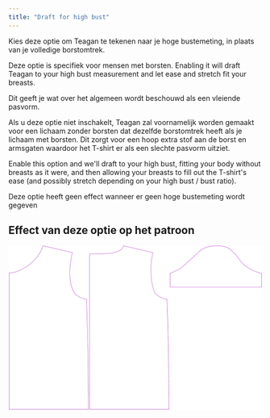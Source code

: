 ```yaml
---
title: "Draft for high bust"
---
```


Kies deze optie om Teagan te tekenen naar je hoge bustemeting, in plaats van je volledige borstomtrek.

Deze optie is specifiek voor mensen met borsten. Enabling it will draft Teagan to your high bust measurement and let ease and stretch fit your breasts.

Dit geeft je wat over het algemeen wordt beschouwd als een vleiende pasvorm.

Als u deze optie niet inschakelt, Teagan zal voornamelijk worden gemaakt voor een lichaam zonder borsten dat dezelfde borstomtrek heeft als je lichaam met borsten. Dit zorgt voor een hoop extra stof aan de borst en armsgaten waardoor het T-shirt er als een slechte pasvorm uitziet.

Enable this option and we'll draft to your high bust, fitting your body without breasts as it were, and then allowing your breasts to fill out the T-shirt's ease (and possibly stretch depending on your high bust / bust ratio).

<Note>
Deze optie heeft geen effect wanneer er geen hoge bustemeting wordt gegeven
</Note>

## Effect van deze optie op het patroon

![Deze afbeelding toont het effect van deze optie door meerdere varianten die een andere waarde hebben voor deze optie te vervangen](teagan_draftforhighbust_sample.svg "Effect van deze optie op het patroon")
